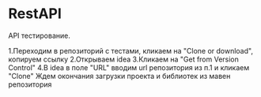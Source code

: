 # RestAPI
API тестирование.

1.Переходим в репозиторий с тестами, кликаем на "Clone or download", копируем ссылку
2.Открываем idea
3.Кликаем на "Get from Version Control"
4.В idea в поле "URL" вводим url репозитория из п.1 и кликаем "Clone"
Ждем окончания загрузки проекта и библиотек из мавен репозитория
